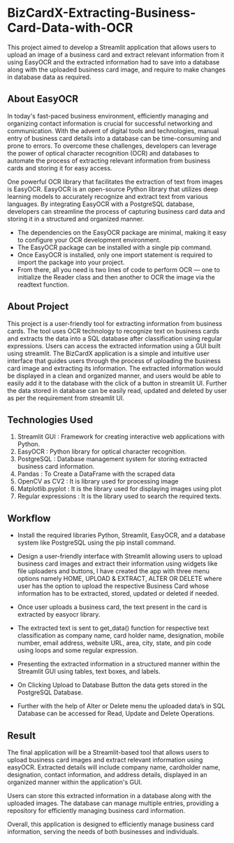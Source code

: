 # BizCardX-Extracting-Business-Card-Data-with-OCR
This project aimed to develop a Streamlit application that allows users to upload an image of a business card and extract relevant information from it using EasyOCR and the extracted information had to save into a database along with the uploaded business card image, and require to make changes in database data as required.

## About EasyOCR
In today's fast-paced business environment, efficiently managing and organizing contact information is crucial for successful networking and communication. With the advent of digital tools and technologies, manual entry of business card details into a database can be time-consuming and prone to errors. To overcome these challenges, developers can leverage the power of optical character recognition (OCR) and databases to automate the process of extracting relevant information from business cards and storing it for easy access.

One powerful OCR library that facilitates the extraction of text from images is EasyOCR. EasyOCR is an open-source Python library that utilizes deep learning models to accurately recognize and extract text from various languages. By integrating EasyOCR with a PostgreSQL database, developers can streamline the process of capturing business card data and storing it in a structured and organized manner.

- The dependencies on the EasyOCR package are minimal, making it easy to configure your OCR development environment.
- The EasyOCR package can be installed with a single pip command.
- Once EasyOCR is installed, only one import statement is required to import the package into your project.
- From there, all you need is two lines of code to perform OCR — one to initialize the Reader class and then another to OCR the image via the readtext function.

## About Project
This project is a user-friendly tool for extracting information from business cards. The tool uses OCR technology to recognize text on business cards and extracts the data into a SQL database after classification using regular expressions. Users can access the extracted information using a GUI built using streamlit. The BizCardX application is a simple and intuitive user interface that guides users through the process of uploading the business card image and extracting its information. The extracted information would be displayed in a clean and organized manner, and users would be able to easily add it to the database with the click of a button in streamlit UI. Further the data stored in database can be easily read, updated and deleted by user as per the requirement from streamlit UI.

## Technologies Used
1. Streamlit GUI : Framework for creating interactive web applications with Python.
2. EasyOCR : Python library for optical character recognition.
3. PostgreSQL : Database management system for storing extracted business card information.
4. Pandas : To Create a DataFrame with the scraped data
5. OpenCV as CV2 : It is library used for processing image
6. Matplotlib.pyplot : It is the library used for displaying images using plot
7. Regular expressions : It is the library used to search the required texts.

## Workflow

- Install the required libraries Python, Streamlit, EasyOCR, and a database system like PostgreSQL using the pip install command.
  
- Design a user-friendly interface with Streamlit allowing users to upload business card images and extract their information using widgets like file uploaders and buttons, I have created the app with three menu options namely HOME, UPLOAD & EXTRACT, ALTER OR DELETE where user has the option to upload the respective Business Card whose information has to be extracted, stored, updated or deleted if needed.
  
- Once user uploads a business card, the text present in the card is extracted by easyocr library.
  
- The extracted text is sent to get_data() function for respective text classification as company name, card holder name, designation, mobile number, email address, website URL, area, city, state, and pin code using loops and some regular expression.
  
- Presenting the extracted information in a structured manner within the Streamlit GUI using tables, text boxes, and labels.
  
- On Clicking Upload to Database Button the data gets stored in the PostgreSQL Database.
  
- Further with the help of Alter or Delete menu the uploaded data’s in SQL Database can be accessed for Read, Update and Delete Operations.

## Result
The final application will be a Streamlit-based tool that allows users to upload business card images and extract relevant information using easyOCR. Extracted details will include company name, cardholder name, designation, contact information, and address details, displayed in an organized manner within the application's GUI.

Users can store this extracted information in a database along with the uploaded images. The database can manage multiple entries, providing a repository for efficiently managing business card information.

Overall, this application is designed to efficiently manage business card information, serving the needs of both businesses and individuals.

